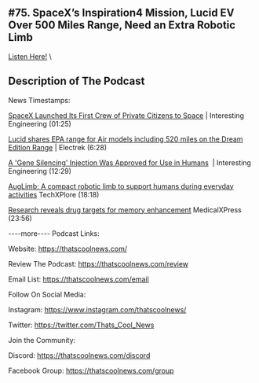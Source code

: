 #75. SpaceX’s Inspiration4 Mission, Lucid EV Over 500 Miles Range, Need an Extra Robotic Limb
---
[Listen Here!](https://thatscoolnews.podbean.com/e/75-spacex-s-inspiration4-mission-lucid-ev-over-500-miles-range-need-an-extra-limb/) \
## Description of The Podcast
News Timestamps:
<p><a href='https://interestingengineering.com/spacex-finally-launched-its-first-crew-of-private-citizens-to-space'>SpaceX Launched Its First Crew of Private Citizens to Space</a> | Interesting Engineering (01:25)</p>

<p><a href='https://electrek.co/2021/09/16/lucid-shares-epa-range-for-air-models-including-520-miles-on-the-dream-edition-range/'>Lucid shares EPA range for Air models including 520 miles on the Dream Edition Range</a> | Electrek (6:28)</p>

<p><a href='https://interestingengineering.com/gene-silencing-injection-approved-for-use-in-humans'>A 'Gene Silencing' Injection Was Approved for Use in Humans</a>  | Interesting Engineering (12:29)</p>

<p><a href='https://techxplore.com/news/2021-09-auglimb-compact-robotic-limb-humans.html'>AugLimb: A compact robotic limb to support humans during everyday activities</a> TechXPlore (18:18)</p>

<p><a href='https://medicalxpress.com/news/2021-09-reveals-drug-memory.html'>Research reveals drug targets for memory enhancement</a> MedicalXPress (23:56)</p>

----more----
Podcast Links:
<p style="text-align:left;">Website: <a href='https://thatscoolnews.com/'>https://thatscoolnews.com/</a></p>

<p style="text-align:left;">Review The Podcast: <a href='https://thatscoolnews.com/review/'>https://thatscoolnews.com/review</a></p>

<p style="text-align:left;">Email List: <a href='https://thatscoolnews.com/email/'>https://thatscoolnews.com/email</a></p>

Follow On Social Media:
<p style="text-align:left;">Instagram: <a href='https://www.instagram.com/thatscoolnews/'>https://www.instagram.com/thatscoolnews/ </a></p>

<p style="text-align:left;">Twitter: <a href='https://twitter.com/Thats_Cool_News'>https://twitter.com/Thats_Cool_News</a> </p>

Join the Community:
<p style="text-align:left;">Discord: <a href='https://thatscoolnews.com/discord'>https://thatscoolnews.com/discord</a></p>

<p style="text-align:left;">Facebook Group: <a href='https://thatscoolnews.com/group'>https://thatscoolnews.com/group</a></p>

<p> </p>
